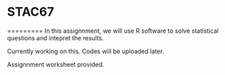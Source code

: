 # STAC67

=========
In this assignnment, we will use R software to solve statistical questions and intepret the results.

Currently working on this. Codes will be uploaded later.

Assignnment worksheet provided.
